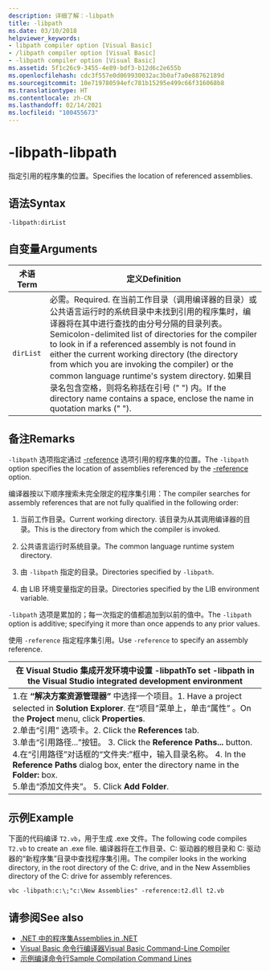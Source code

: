 ```yaml
---
description: 详细了解：-libpath
title: -libpath
ms.date: 03/10/2018
helpviewer_keywords:
- libpath compiler option [Visual Basic]
- /libpath compiler option [Visual Basic]
- -libpath compiler option [Visual Basic]
ms.assetid: 5f1c26c9-3455-4e89-bdf3-b12d6c2e655b
ms.openlocfilehash: cdc3f557e0d069930032ac3b0af7a0e88762189d
ms.sourcegitcommit: 10e719780594efc781b15295e499c66f316068b8
ms.translationtype: HT
ms.contentlocale: zh-CN
ms.lasthandoff: 02/14/2021
ms.locfileid: "100455673"
---
```

# <a name="-libpath"></a><span data-ttu-id="30a56-103">-libpath</span><span class="sxs-lookup"><span data-stu-id="30a56-103">-libpath</span></span>

<span data-ttu-id="30a56-104">指定引用的程序集的位置。</span><span class="sxs-lookup"><span data-stu-id="30a56-104">Specifies the location of referenced assemblies.</span></span>  
  
## <a name="syntax"></a><span data-ttu-id="30a56-105">语法</span><span class="sxs-lookup"><span data-stu-id="30a56-105">Syntax</span></span>  
  
```console  
-libpath:dirList  
```  
  
## <a name="arguments"></a><span data-ttu-id="30a56-106">自变量</span><span class="sxs-lookup"><span data-stu-id="30a56-106">Arguments</span></span>  
  
|<span data-ttu-id="30a56-107">术语</span><span class="sxs-lookup"><span data-stu-id="30a56-107">Term</span></span>|<span data-ttu-id="30a56-108">定义</span><span class="sxs-lookup"><span data-stu-id="30a56-108">Definition</span></span>|  
|---|---|  
|`dirList`|<span data-ttu-id="30a56-109">必需。</span><span class="sxs-lookup"><span data-stu-id="30a56-109">Required.</span></span> <span data-ttu-id="30a56-110">在当前工作目录（调用编译器的目录）或公共语言运行时的系统目录中未找到引用的程序集时，编译器将在其中进行查找的由分号分隔的目录列表。</span><span class="sxs-lookup"><span data-stu-id="30a56-110">Semicolon-delimited list of directories for the compiler to look in if a referenced assembly is not found in either the current working directory (the directory from which you are invoking the compiler) or the common language runtime's system directory.</span></span> <span data-ttu-id="30a56-111">如果目录名包含空格，则将名称括在引号 (" ") 内。</span><span class="sxs-lookup"><span data-stu-id="30a56-111">If the directory name contains a space, enclose the name in quotation marks (" ").</span></span>|  
  
## <a name="remarks"></a><span data-ttu-id="30a56-112">备注</span><span class="sxs-lookup"><span data-stu-id="30a56-112">Remarks</span></span>  

 <span data-ttu-id="30a56-113">`-libpath` 选项指定通过 [-reference](reference.md) 选项引用的程序集的位置。</span><span class="sxs-lookup"><span data-stu-id="30a56-113">The `-libpath` option specifies the location of assemblies referenced by the [-reference](reference.md) option.</span></span>  
  
 <span data-ttu-id="30a56-114">编译器按以下顺序搜索未完全限定的程序集引用：</span><span class="sxs-lookup"><span data-stu-id="30a56-114">The compiler searches for assembly references that are not fully qualified in the following order:</span></span>  
  
1. <span data-ttu-id="30a56-115">当前工作目录。</span><span class="sxs-lookup"><span data-stu-id="30a56-115">Current working directory.</span></span> <span data-ttu-id="30a56-116">该目录为从其调用编译器的目录。</span><span class="sxs-lookup"><span data-stu-id="30a56-116">This is the directory from which the compiler is invoked.</span></span>  
  
2. <span data-ttu-id="30a56-117">公共语言运行时系统目录。</span><span class="sxs-lookup"><span data-stu-id="30a56-117">The common language runtime system directory.</span></span>  
  
3. <span data-ttu-id="30a56-118">由 `-libpath` 指定的目录。</span><span class="sxs-lookup"><span data-stu-id="30a56-118">Directories specified by `-libpath`.</span></span>  
  
4. <span data-ttu-id="30a56-119">由 LIB 环境变量指定的目录。</span><span class="sxs-lookup"><span data-stu-id="30a56-119">Directories specified by the LIB environment variable.</span></span>  
  
 <span data-ttu-id="30a56-120">`-libpath` 选项是累加的；每一次指定的值都追加到以前的值中。</span><span class="sxs-lookup"><span data-stu-id="30a56-120">The `-libpath` option is additive; specifying it more than once appends to any prior values.</span></span>  
  
 <span data-ttu-id="30a56-121">使用 `-reference` 指定程序集引用。</span><span class="sxs-lookup"><span data-stu-id="30a56-121">Use `-reference` to specify an assembly reference.</span></span>  
  
|<span data-ttu-id="30a56-122">在 Visual Studio 集成开发环境中设置 -libpath</span><span class="sxs-lookup"><span data-stu-id="30a56-122">To set -libpath in the Visual Studio integrated development environment</span></span>|  
|---|  
|<span data-ttu-id="30a56-123">1.在 **“解决方案资源管理器”** 中选择一个项目。</span><span class="sxs-lookup"><span data-stu-id="30a56-123">1.  Have a project selected in **Solution Explorer**.</span></span> <span data-ttu-id="30a56-124">在“项目”菜单上，单击“属性”   。</span><span class="sxs-lookup"><span data-stu-id="30a56-124">On the **Project** menu, click **Properties**.</span></span> <br /><span data-ttu-id="30a56-125">2.单击“引用”  选项卡。</span><span class="sxs-lookup"><span data-stu-id="30a56-125">2.  Click the **References** tab.</span></span><br /><span data-ttu-id="30a56-126">3.单击“引用路径...”按钮。 </span><span class="sxs-lookup"><span data-stu-id="30a56-126">3.  Click the **Reference Paths...** button.</span></span><br /><span data-ttu-id="30a56-127">4.在“引用路径”对话框的“文件夹:”框中，输入目录名称。  </span><span class="sxs-lookup"><span data-stu-id="30a56-127">4.  In the **Reference Paths** dialog box, enter the directory name in the **Folder:** box.</span></span><br /><span data-ttu-id="30a56-128">5.单击“添加文件夹”。 </span><span class="sxs-lookup"><span data-stu-id="30a56-128">5.  Click **Add Folder**.</span></span>|  
  
## <a name="example"></a><span data-ttu-id="30a56-129">示例</span><span class="sxs-lookup"><span data-stu-id="30a56-129">Example</span></span>  

 <span data-ttu-id="30a56-130">下面的代码编译 `T2.vb`，用于生成 .exe 文件。</span><span class="sxs-lookup"><span data-stu-id="30a56-130">The following code compiles `T2.vb` to create an .exe file.</span></span> <span data-ttu-id="30a56-131">编译器将在工作目录、C: 驱动器的根目录和 C: 驱动器的“新程序集”目录中查找程序集引用。</span><span class="sxs-lookup"><span data-stu-id="30a56-131">The compiler looks in the working directory, in the root directory of the C: drive, and in the New Assemblies directory of the C: drive for assembly references.</span></span>  
  
```console  
vbc -libpath:c:\;"c:\New Assemblies" -reference:t2.dll t2.vb  
```  
  
## <a name="see-also"></a><span data-ttu-id="30a56-132">请参阅</span><span class="sxs-lookup"><span data-stu-id="30a56-132">See also</span></span>

- [<span data-ttu-id="30a56-133">.NET 中的程序集</span><span class="sxs-lookup"><span data-stu-id="30a56-133">Assemblies in .NET</span></span>](../../../standard/assembly/index.md)
- [<span data-ttu-id="30a56-134">Visual Basic 命令行编译器</span><span class="sxs-lookup"><span data-stu-id="30a56-134">Visual Basic Command-Line Compiler</span></span>](index.md)
- [<span data-ttu-id="30a56-135">示例编译命令行</span><span class="sxs-lookup"><span data-stu-id="30a56-135">Sample Compilation Command Lines</span></span>](sample-compilation-command-lines.md)
